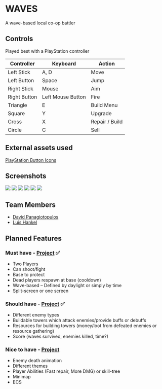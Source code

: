 # WAVES
A wave-based local co-op battler

## Controls
Played best with a PlayStation controller

Controller | Keyboard | Action
---|---|---
Left Stick | A, D | Move
Left Button | Space | Jump
Right Stick | Mouse | Aim
Right Button | Left Mouse Button | Fire
Triangle | E | Build Menu
Square | Y | Upgrade
Cross | X | Repair / Build
Circle | C | Sell

## External assets used
[PlayStation Button Icons](https://banner2.cleanpng.com/20180910/yyj/kisspng-playstation-2-playstation-3-playstation-controller-sony-ps-games-buttons-svg-png-icon-free-download-5b96c34cd6a084.1403838615366070528791.jpg)

## Screenshots
![](https://i.imgur.com/wnE9Chs.png)
![](https://i.imgur.com/W0mL5nr.png)
![](https://i.imgur.com/5s0qu8J.png)
![](https://i.imgur.com/bbo6YbG.png)
![](https://i.imgur.com/LxQ7JpK.jpg)
![](https://i.imgur.com/IhvxlYT.jpg)

## Team Members
- [David Panagiotopulos](https://github.com/DavidPgl)
- [Luis Hankel](https://github.com/Kaes3kuch3n)

## Planned Features

### Must have - [Project](https://github.com/imi-htw-berlin/WAVES/projects/1) :white_check_mark:
- Two Players
- Can shoot/fight
- Base to protect
- Dead players respawn at base (cooldown)
- Wave-based – Defined by daylight or simply by time
- Split-screen or one screen

### Should have - [Project](https://github.com/imi-htw-berlin/WAVES/projects/2) :white_check_mark:
-	Different enemy types
-	Buildable towers which attack enemies/provide buffs or debuffs
-	Resources for building towers (money/loot from defeated enemies or resource gathering)
-	Score (waves survived, enemies killed, time?)

### Nice to have - [Project](https://github.com/imi-htw-berlin/WAVES/projects/3)
- Enemy death animation
- Different themes
- Player Abilities (Fast repair, More DMG) or skill-tree
- Minimap
- ECS
